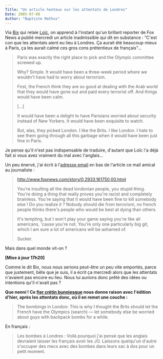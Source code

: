 ```yaml
---
Title: "Un article honteux sur les attentats de Londres"
Date: 2005-07-08
Author: "Baptiste Mathus"
---
```




Via
[Bix](http://bix.enix.org/index.php/2005/07/08/740-tout-simplement-honteux)
qui relaie
[Loïc](http://www.loiclemeur.com/france/2005/07/john_gibson_de_.html),
on apprend à l'instant qu'un brillant reporter de Fox News a publié
mercredi un article inadmissible qui dit en substance : “C'est con que
les attentats aient eu lieu à Londres. Ça aurait été beaucoup mieux à
Paris, ça les aurait calmé ces gros cons prétentieux de français”...

> Paris was exactly the right place to pick and the Olympic committee
> screwed up.
>
> Why? Simple. It would have been a three-week period where we wouldn't
> have had to worry about terrorism.
>
> First, the French think they are so good at dealing with the Arab
> world that they would have gone out and paid every terrorist off. And
> things would have been calm.
>
> [...]
>
> It would have been a delight to have Parisians worried about security
> instead of New Yorkers. It would have been exquisite to watch.
>
> But, alas, they picked London. I like the Brits. I like London. I hate
> to see them going through all this garbage when it would have been
> just fine in Paris.

Je pense qu'il n'est pas indispensable de traduire, d'autant que Loïc
l'a déjà fait si vous avez vraiment du mal avec l'anglais...

Un peu énervé, j'ai écrit à l'[adresse
email](mailto:%6d%79%77%6f%72%64%40%66%6f%78%6e%65%77%73%2e%63%6f%6d) en
bas de l'article ce mail amical au journaliste :

> http://www.foxnews.com/story/0,2933,161750,00.html
>
> You're insulting all the dead londonian people, you stupid thing.
> You're doing a thing that really proves you're racist and completely
> brainless. You're saying that it would have been fine to kill somebody
> else ! Do you realize it ? Nobody should die from terrorism, no french
> people thinks there's people who would be best at dying than others.
>
> It's tempting, but I won't play your game saying you're like all
> americans, 'cause you're not. You're only one particularly big git,
> which I am sure a lot of americans will be ashamed of.
>
> Sucker.

Mais dans quel monde vit-on ?

**[Mise à jour 17h20]**

Comme le dit Bix, nous nous serions peut-être un peu vite emportés,
parce que justement, bête que je suis, il a écrit ça mercredi alors que
les attentats n'avaient pas encore eu lieu. Nous lui aurions donc prêté
des idées ou intentions qu'il n'avait pas ?

**Que nenni ! Ce [fier crétin
bunniesque](http://www.foxnews.com/images/150803/0_21_350_gibson_john.jpg)
nous donne raison avec l'édition d'hier, après les attentats donc, où il
en remet une couche :**

> The bombings in London: This is why I thought the Brits should let the
> French have the Olympics (search) — let somebody else be worried about
> guys with backpack bombs for a while.

En français :

> Les bombes à Londres : Voilà pourquoi j'ai pensé que les anglais
> devraient laisser les français avoir les JO. Laissons quelqu'un
> d'autre s'occuper des mecs avec des bombes dans leurs sac à dos pour
> un petit moment.

